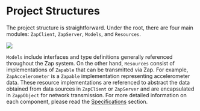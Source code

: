 # Project Structures

The project structure is straightforward. Under the root, there are four main modules: `ZapClient`, `ZapServer`, `Models`, and `Resources`.

![](https://user-images.githubusercontent.com/6410412/283739678-5b7ab499-9be9-478f-9f66-958b521f93c3.png)

`Models` include interfaces and type definitions generally referenced throughout the Zap system. On the other hand, `Resources` consist of implementations of `Zapable` that can be transmitted via Zap. For example, `ZapAccelerometer` is a `Zapable` implementation representing accelerometer data. These resource implementations are referenced to abstract the data obtained from data sources in `ZapClient` or `ZapServer` and are encapsulated in `ZappObject` for network transmission. For more detailed information on each component, please read the [Specifications](../specifications/index.md) section.
